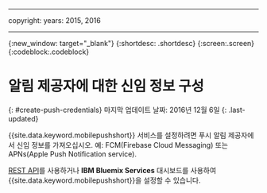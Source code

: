 
---

copyright:
 years: 2015, 2016

---

{:new_window: target="_blank"}
{:shortdesc: .shortdesc}
{:screen:.screen}
{:codeblock:.codeblock}

# 알림 제공자에 대한 신임 정보 구성
{: #create-push-credentials}
마지막 업데이트 날짜: 2016년 12월 6일
{: .last-updated}

{{site.data.keyword.mobilepushshort}} 서비스를 설정하려면 푸시 알림 제공자에서 신임 정보를 가져오십시오. 예: FCM(Firebase Cloud Messaging) 또는 APNs(Apple Push Notification service).  

[REST API](https://mobile.{DomainName}/imfpush/)를 사용하거나 **IBM Bluemix Services** 대시보드를 사용하여 {{site.data.keyword.mobilepushshort}}을 설정할 수 있습니다. 
